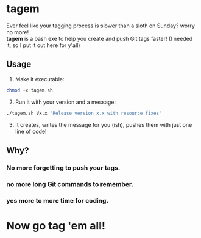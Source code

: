# tagem

Ever feel like your tagging process is slower than a sloth on Sunday? worry no more!  
**tagem** is a bash exe to help you create and push Git tags faster! (I needed it, so I put it out here for y'all)


## Usage

1. Make it executable:
  ```bash
  chmod +x tagem.sh
  ```
2. Run it with your version and a message:
  ```bash
  ./tagem.sh Vx.x "Release version x.x with resource fixes"
  ```
3. It creates, writes the message for you (ish), pushes them with just one line of code! 

## Why?

### **No more** forgetting to push your tags.
### **no more** long Git commands to remember.
### **yes more** to more time for coding.

# Now go tag 'em all!
